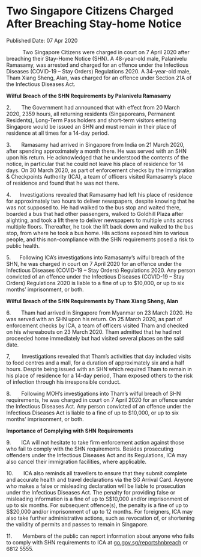 <html>
    <meta http-equiv="Content-Type" content="text/html; charset=utf-8"/>
    <meta charset="utf-8"/>
    <title>Two Singapore Citizens Charged After Breaching Stay-home Notice </title>
    <body><h1>Two Singapore Citizens Charged After Breaching Stay-home Notice </h1>
    <p>Published Date: 07 Apr 2020</p> <p>&nbsp; &nbsp; &nbsp; &nbsp; &nbsp; &nbsp;Two Singapore Citizens were charged in court on 7 April 2020 after breaching their Stay-Home Notice (SHN). A 48-year-old male, Palanivelu Ramasamy, was arrested and charged for an offence under the Infectious Diseases (COVID-19 – Stay Orders) Regulations 2020. A 34-year-old male, Tham Xiang Sheng, Alan, was charged for an offence under Section 21A of the Infectious Diseases Act.</p> <p><strong>Wilful Breach of the SHN Requirements by Palanivelu Ramasamy</strong></p> <p>2.&nbsp; &nbsp; &nbsp; &nbsp;The Government had announced that with effect from 20 March 2020, 2359 hours, all returning residents (Singaporeans, Permanent Residents), Long-Term Pass holders and short-term visitors entering Singapore would be issued an SHN and must remain in their place of residence at all times for a 14-day period.</p><p><p>3.&nbsp; &nbsp; &nbsp; &nbsp;Ramasamy had arrived in Singapore from India on 21 March 2020, after spending approximately a month there. He was served with an SHN upon his return. He acknowledged that he understood the contents of the notice, in particular that he could not leave his place of residence for 14 days. On 30 March 2020, as part of enforcement checks by the Immigration &amp; Checkpoints Authority (ICA), a team of officers visited Ramasamy’s place of residence and found that he was not there.</p></p><p><p>4.&nbsp; &nbsp; &nbsp; Investigations revealed that Ramasamy had left his place of residence for approximately two hours to deliver newspapers, despite knowing that he was not supposed to. He had walked to the bus stop and waited there, boarded a bus that had other passengers, walked to Goldhill Plaza after alighting, and took a lift there to deliver newspapers to multiple units across multiple floors. Thereafter, he took the lift back down and walked to the bus stop, from where he took a bus home. His actions exposed him to various people, and this non-compliance with the SHN requirements posed a risk to public health.</p></p><p><p>5.&nbsp; &nbsp; &nbsp; Following ICA’s investigations into Ramasamy’s wilful breach of the SHN, he was charged in court on 7 April 2020 for an offence under the Infectious Diseases (COVID-19 – Stay Orders) Regulations 2020. Any person convicted of an offence under the Infectious Diseases (COVID-19 – Stay Orders) Regulations 2020 is liable to a fine of up to $10,000, or up to six months’ imprisonment, or both.</p></p><p><p><strong>Wilful Breach of the SHN Requirements by Tham Xiang Sheng, Alan</strong></p><p>6.&nbsp; &nbsp; &nbsp; &nbsp;Tham had arrived in Singapore from Myanmar on 23 March 2020. He was served with an SHN upon his return. On 25 March 2020, as part of enforcement checks by ICA, a team of officers visited Tham and checked on his whereabouts on 23 March 2020. Tham admitted that he had not proceeded home immediately but had visited several places on the said date.</p></p><p><p>7,&nbsp; &nbsp; &nbsp; &nbsp; Investigations revealed that Tham’s activities that day included visits to food centres and a mall, for a duration of approximately six and a half hours. Despite being issued with an SHN which required Tham to remain in his place of residence for a 14-day period, Tham exposed others to the risk of infection through his irresponsible conduct.</p></p><p><p>8.&nbsp; &nbsp; &nbsp; &nbsp;Following MOH’s investigations into Tham’s wilful breach of SHN requirements, he was charged in court on 7 April 2020 for an offence under the Infectious Diseases Act. Any person convicted of an offence under the Infectious Diseases Act is liable to a fine of up to $10,000, or up to six months’ imprisonment, or both.</p></p><p><p><strong>Importance of Complying with SHN Requirements</strong></p><p>9.&nbsp; &nbsp; &nbsp; &nbsp;ICA will not hesitate to take firm enforcement action against those who fail to comply with the SHN requirements. Besides prosecuting offenders under the Infectious Diseases Act and its Regulations, ICA may also cancel their immigration facilities, where applicable.</p></p><p><p>10.&nbsp; &nbsp; &nbsp; &nbsp;ICA also reminds all travellers to ensure that they submit complete and accurate health and travel declarations via the SG Arrival Card. Anyone who makes a false or misleading declaration will be liable to prosecution under the Infectious Diseases Act. The penalty for providing false or misleading information is a fine of up to S$10,000 and/or imprisonment of up to six months. For subsequent offence(s), the penalty is a fine of up to S$20,000 and/or imprisonment of up to 12 months. For foreigners, ICA may also take further administrative actions, such as revocation of, or shortening the validity of permits and passes to remain in Singapore.</p></p><p><p>11.&nbsp; &nbsp; &nbsp; &nbsp;Members of the public can report information about anyone who fails to comply with SHN requirements to ICA at <u>go.gov.sg/reportshnbreach</u> or 6812 5555.</p></p></body>
</html>